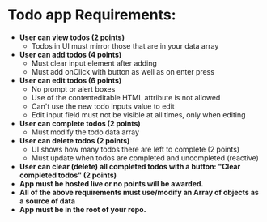 # Todo app Requirements:

* **User can view todos (2 points)**
  * Todos in UI must mirror those that are in your data array
* **User can add todos (4 points)**
  * Must clear input element after adding
  * Must add onClick with button as well as on enter press
* **User can edit todos (6 points)**
  * No prompt or alert boxes
  * Use of the contenteditable HTML attribute is not allowed
  * Can't use the new todo inputs value to edit
  * Edit input field must not be visible at all times, only when editing
* **User can complete todos (2 points)**
  * Must modify the todo data array
* **User can delete todos (2 points)**
  * UI shows how many todos there are left to complete (2 points)
  * Must update when todos are completed and uncompleted (reactive)
* **User can clear (delete) all completed todos with a button: "Clear completed todos" (2 points)**
* **App must be hosted live or no points will be awarded.**
* **All of the above requirements must use/modify an Array of objects as a source of data**
* **App must be in the root of your repo.**
